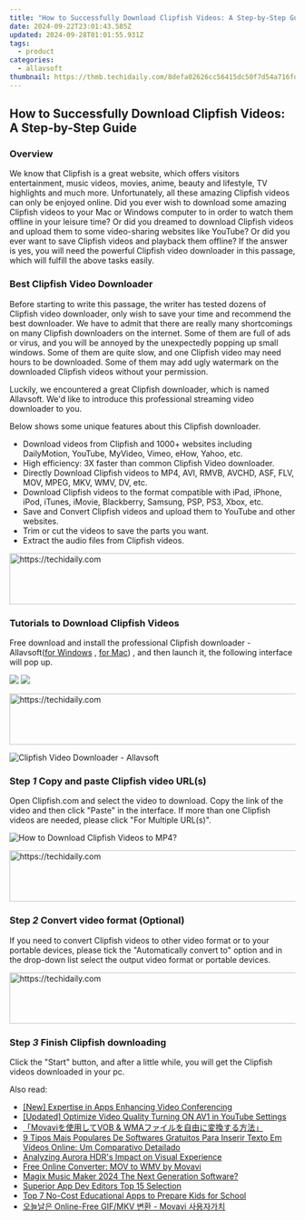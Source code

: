 ```yaml
---
title: "How to Successfully Download Clipfish Videos: A Step-by-Step Guide"
date: 2024-09-22T23:01:43.585Z
updated: 2024-09-28T01:01:55.931Z
tags:
  - product
categories:
  - allavsoft
thumbnail: https://thmb.techidaily.com/8defa02626cc56415dc50f7d54a716fd558d3dd721a0ce14cdc43e33e2f2d6de.jpg
---
```


## How to Successfully Download Clipfish Videos: A Step-by-Step Guide

### Overview

We know that Clipfish is a great website, which offers visitors entertainment, music videos, movies, anime, beauty and lifestyle, TV highlights and much more. Unfortunately, all these amazing Clipfish videos can only be enjoyed online. Did you ever wish to download some amazing Clipfish videos to your Mac or Windows computer to in order to watch them offline in your leisure time? Or did you dreamed to download Clipfish videos and upload them to some video-sharing websites like YouTube? Or did you ever want to save Clipfish videos and playback them offline? If the answer is yes, you will need the powerful Clipfish video downloader in this passage, which will fulfill the above tasks easily.

### Best Clipfish Video Downloader

Before starting to write this passage, the writer has tested dozens of Clipfish video downloader, only wish to save your time and recommend the best downloader. We have to admit that there are really many shortcomings on many Clipfish downloaders on the internet. Some of them are full of ads or virus, and you will be annoyed by the unexpectedly popping up small windows. Some of them are quite slow, and one Clipfish video may need hours to be downloaded. Some of them may add ugly watermark on the downloaded Clipfish videos without your permission.

Luckily, we encountered a great Clipfish downloader, which is named Allavsoft. We'd like to introduce this professional streaming video downloader to you.

Below shows some unique features about this Clipfish downloader.

* Download videos from Clipfish and 1000+ websites including DailyMotion, YouTube, MyVideo, Vimeo, eHow, Yahoo, etc.
* High efficiency: 3X faster than common Clipfish Video downloader.
* Directly Download Clipfish videos to MP4, AVI, RMVB, AVCHD, ASF, FLV, MOV, MPEG, MKV, WMV, DV, etc.
* Download Clipfish videos to the format compatible with iPad, iPhone, iPod, iTunes, iMovie, Blackberry, Samsung, PSP, PS3, Xbox, etc.
* Save and Convert Clipfish videos and upload them to YouTube and other websites.
* Trim or cut the videos to save the parts you want.
* Extract the audio files from Clipfish videos.

<!-- affiliate ads begin -->
<a href="https://bluettieu.pxf.io/c/5597632/2141676/17091" target="_top" id="2141676">
  <img src="//a.impactradius-go.com/display-ad/17091-2141676" border="0" alt="https://techidaily.com" width="728" height="90"/>
</a>
<img height="0" width="0" src="https://bluettieu.pxf.io/i/5597632/2141676/17091" style="position:absolute;visibility:hidden;" border="0" />
<!-- affiliate ads end -->

### Tutorials to Download Clipfish Videos

Free download and install the professional Clipfish downloader - Allavsoft([for Windows](https://tools.techidaily.com/allavsoft/products/) , [for Mac](https://tools.techidaily.com/allavsoft/products/)) , and then launch it, the following interface will pop up.

[![](https://www.allavsoft.com/how-to/../images/how-to/free-download-win.jpg)](https://tools.techidaily.com/allavsoft/products/) [![](https://www.allavsoft.com/how-to/../images/how-to/free-download-mac.jpg)](https://tools.techidaily.com/allavsoft/products/)

<!-- affiliate ads begin -->
<a href="https://ephamedtechinc.pxf.io/c/5597632/2137219/26400" target="_top" id="2137219">
  <img src="//a.impactradius-go.com/display-ad/26400-2137219" border="0" alt="https://techidaily.com" width="728" height="90"/>
</a>
<img height="0" width="0" src="https://ephamedtechinc.pxf.io/i/5597632/2137219/26400" style="position:absolute;visibility:hidden;" border="0" />
<!-- affiliate ads end -->

![Clipfish Video Downloader - Allavsoft](https://www.allavsoft.com/how-to/../images/allavsoft/screen-shot-600.jpg)

### Step _1_ Copy and paste Clipfish video URL(s)

Open Clipfish.com and select the video to download. Copy the link of the video and then click "Paste" in the interface. If more than one Clipfish videos are needed, please click "For Multiple URL(s)".

![How to Download Clipfish Videos to MP4?](https://www.allavsoft.com/how-to/../images/how-to/clipfish-video-download/download-clipfish-video-mp4.jpg)

<!-- affiliate ads begin -->
<a href="https://appsumo.8odi.net/c/5597632/2049378/7443" target="_top" id="2049378">
  <img src="//a.impactradius-go.com/display-ad/7443-2049378" border="0" alt="https://techidaily.com" width="728" height="90"/>
</a>
<img height="0" width="0" src="https://appsumo.8odi.net/i/5597632/2049378/7443" style="position:absolute;visibility:hidden;" border="0" />
<!-- affiliate ads end -->

### Step _2_ Convert video format (Optional)

If you need to convert Clipfish videos to other video format or to your portable devices, please tick the "Automatically convert to" option and in the drop-down list select the output video format or portable devices.

<!-- affiliate ads begin -->
<a href="https://appsumo.8odi.net/c/5597632/2094477/7443" target="_top" id="2094477">
  <img src="//a.impactradius-go.com/display-ad/7443-2094477" border="0" alt="https://techidaily.com" width="728" height="90"/>
</a>
<img height="0" width="0" src="https://appsumo.8odi.net/i/5597632/2094477/7443" style="position:absolute;visibility:hidden;" border="0" />
<!-- affiliate ads end -->

### Step _3_ Finish Clipfish downloading

Click the "Start" button, and after a little while, you will get the Clipfish videos downloaded in your pc.

<ins class="adsbygoogle"
     style="display:block"
     data-ad-format="autorelaxed"
     data-ad-client="ca-pub-7571918770474297"
     data-ad-slot="1223367746"></ins>

<ins class="adsbygoogle"
     style="display:block"
     data-ad-client="ca-pub-7571918770474297"
     data-ad-slot="8358498916"
     data-ad-format="auto"
     data-full-width-responsive="true"></ins>

<span class="atpl-alsoreadstyle">Also read:</span>
<div><ul>
<li><a href="https://screen-mirroring-recording.techidaily.com/new-expertise-in-apps-enhancing-video-conferencing/"><u>[New] Expertise in Apps Enhancing Video Conferencing</u></a></li>
<li><a href="https://youtube-tips.techidaily.com/ed-optimize-video-quality-turning-on-av1-in-youtube-settings/"><u>[Updated] Optimize Video Quality Turning ON AV1 in YouTube Settings</u></a></li>
<li><a href="https://win-wonderful.techidaily.com/movavivob-and-wma/"><u>「Movaviを使用してVOB & WMAファイルを自由に変換する方法」</u></a></li>
<li><a href="https://win-wonderful.techidaily.com/9-tipos-mais-populares-de-softwares-gratuitos-para-inserir-texto-em-videos-online-um-comparativo-detailado/"><u>9 Tipos Mais Populares De Softwares Gratuitos Para Inserir Texto Em Vídeos Online: Um Comparativo Detailado</u></a></li>
<li><a href="https://extra-tips.techidaily.com/analyzing-aurora-hdrs-impact-on-visual-experience/"><u>Analyzing Aurora HDR's Impact on Visual Experience</u></a></li>
<li><a href="https://win-wonderful.techidaily.com/free-online-converter-mov-to-wmv-by-movavi/"><u>Free Online Converter: MOV to WMV by Movavi</u></a></li>
<li><a href="https://extra-hints.techidaily.com/magix-music-maker-2024-the-next-generation-software/"><u>Magix Music Maker 2024 The Next Generation Software?</u></a></li>
<li><a href="https://fox-friendly.techidaily.com/superior-app-dev-editors-top-15-selection/"><u>Superior App Dev Editors Top 15 Selection</u></a></li>
<li><a href="https://tech-renaissance.techidaily.com/top-7-no-cost-educational-apps-to-prepare-kids-for-school/"><u>Top 7 No-Cost Educational Apps to Prepare Kids for School</u></a></li>
<li><a href="https://win-wonderful.techidaily.com/online-free-gifmkv-movavi/"><u>오늘날은 Online-Free GIF/MKV 변환 - Movavi 사용자가치</u></a></li>
</ul></div>

